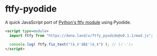 # ftfy-pyodide
A quick JavaScript port of [Python's ftfy module](https://pypi.org/project/ftfy/) using Pyodide.

```html
<script type=module>
  import ftfy from "https://deno.land/x/ftfy_pyodide@v0.1.1/mod.js";

  console.log( ftfy.fix_text("(à¸‡'âŒ£')à¸‡") ); // (ง'⌣')ง
</script>
```
